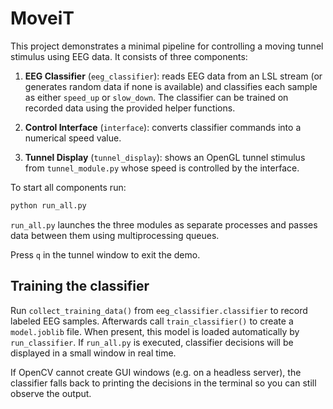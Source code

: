 # MoveiT

This project demonstrates a minimal pipeline for controlling a moving tunnel stimulus using EEG data. It consists of three components:

1. **EEG Classifier** (`eeg_classifier`): reads EEG data from an LSL stream (or generates random data if none is available) and classifies each sample as either `speed_up` or `slow_down`. The classifier can be trained on recorded data using the provided helper functions.
2. **Control Interface** (`interface`): converts classifier commands into a numerical speed value.

3. **Tunnel Display** (`tunnel_display`): shows an OpenGL tunnel stimulus from
   `tunnel_module.py` whose speed is controlled by the interface.

To start all components run:

```bash
python run_all.py
```

`run_all.py` launches the three modules as separate processes and passes data between them using multiprocessing queues.

Press `q` in the tunnel window to exit the demo.

## Training the classifier

Run `collect_training_data()` from `eeg_classifier.classifier` to record labeled
EEG samples. Afterwards call `train_classifier()` to create a `model.joblib`
file. When present, this model is loaded automatically by `run_classifier`. If
`run_all.py` is executed, classifier decisions will be displayed in a small
window in real time.

If OpenCV cannot create GUI windows (e.g. on a headless server), the
classifier falls back to printing the decisions in the terminal so you can
still observe the output.

